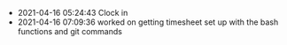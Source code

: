 - 2021-04-16 05:24:43 Clock in
- 2021-04-16 07:09:36 worked on getting timesheet set up with the bash functions and git commands
